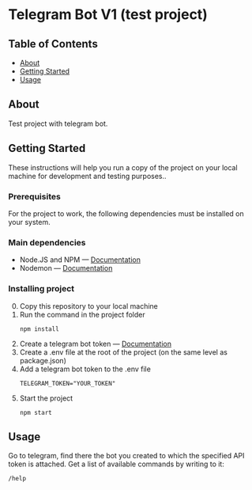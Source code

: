 # Telegram Bot V1 (test project)

## Table of Contents
+ [About](#about)
+ [Getting Started](#getting_started)
+ [Usage](#usage) 

## About <a name = "about"></a>
Test project with telegram bot.

## Getting Started <a name = "getting_started"></a>
These instructions will help you run a copy of the project on your local machine for development and testing purposes..

### Prerequisites
For the project to work, the following dependencies must be installed on your system.

### Main dependencies
+ Node.JS and NPM — <a href="https://docs.npmjs.com/downloading-and-installing-node-js-and-npm" target="_blank">Documentation</a>
+ Nodemon — <a href="https://github.com/remy/nodemon" target="_blank">Documentation</a>

### Installing project
0. Copy this repository to your local machine
1. Run the command in the project folder
    ```
    npm install
    ```
 2. Create a telegram bot token — <a href="https://core.telegram.org/bots/tutorial#obtain-your-bot-token" target="_blank">Documentation</a>
 3. Create a .env file at the root of the project (on the same level as package.json)
 4. Add a telegram bot token to the .env file
    ```
    TELEGRAM_TOKEN="YOUR_TOKEN" 
    ```
 5. Start the project
    ```
    npm start 
    ```

## Usage <a name = "usage"></a>
Go to telegram, find there the bot you created to which the specified API token is attached.
Get a list of available commands by writing to it:
```
/help
```

